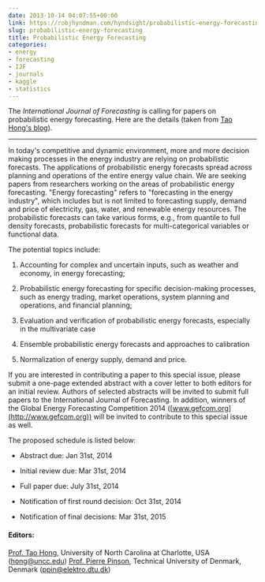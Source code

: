 ```yaml
---
date: 2013-10-14 04:07:55+00:00
link: https://robjhyndman.com/hyndsight/probabilistic-energy-forecasting/
slug: probabilistic-energy-forecasting
title: Probabilistic Energy Forecasting
categories:
- energy
- forecasting
- IJF
- journals
- kaggle
- statistics
---
```


The _International Journal of Forecasting_ is calling for papers on probabilistic energy forecasting. Here are the details (taken from [Tao Hong's blog](http://drhongtao.blogspot.com.au/2013/10/probabilistic-energy-forecasting.html)).<!-- more -->

* * *

In today's competitive and dynamic environment, more and more decision making processes in the energy industry are relying on probabilistic forecasts. The applications of probabilistic energy forecasts spread across planning and operations of the entire energy value chain. We are seeking papers from researchers working on the areas of probabilistic energy forecasting. "Energy forecasting" refers to "forecasting in the energy industry", which includes but is not limited to forecasting supply, demand and price of electricity, gas, water, and renewable energy resources. The probabilistic forecasts can take various forms, e.g., from quantile to full density forecasts, probabilistic forecasts for multi-categorical variables or functional data.

The potential topics include:



  1. Accounting for complex and uncertain inputs, such as weather and economy, in energy forecasting;

  2. Probabilistic energy forecasting for specific decision-making processes, such as energy trading, market operations, system planning and operations, and financial planning;

  3. Evaluation and verification of probabilistic energy forecasts, especially in the multivariate case

  4. Ensemble probabilistic energy forecasts and approaches to calibration

  5. Normalization of energy supply, demand and price.

If you are interested in contributing a paper to this special issue, please submit a one-page extended abstract with a cover letter to both editors for an initial review. Authors of selected abstracts will be invited to submit full papers to the International Journal of Forecasting. In addition, winners of the Global Energy Forecasting Competition 2014 ([www.gefcom.org](http://www.gefcom.org)) will be invited to contribute to this special issue as well.

The proposed schedule is listed below:



  * Abstract due: Jan 31st, 2014

  * Initial review due: Mar 31st, 2014

  * Full paper due: July 31st, 2014

  * Notification of first round decision: Oct 31st, 2014

  * Notification of final decisions: Mar 31st, 2015


#### Editors:

[Prof. Tao Hong](https://sites.google.com/site/hongtao01/), University of North Carolina at Charlotte, USA ([hong@uncc.edu](mailto:hong@uncc.edu))
[Prof. Pierre Pinson](http://pierrepinson.com/), Technical University of Denmark, Denmark ([ppin@elektro.dtu.dk](mailto:ppin@elektro.dtu.dk))
